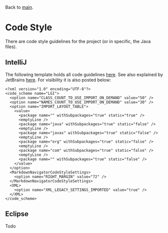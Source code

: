 Back to [main](https://github.com/Technolords/microservice-mock).

# Code Style
There are code style guidelines for the project (or in specific, the Java files).

## IntelliJ
The following template holds all code guidelines [here](/github/resources/Technolords.xml).
See also explained by JetBrains [here](https://www.jetbrains.com/help/idea/2016.2/code-style.html).
For visibility it is also posted below:

    <?xml version="1.0" encoding="UTF-8"?>
    <code_scheme name="LGI">
      <option name="CLASS_COUNT_TO_USE_IMPORT_ON_DEMAND" value="50" />
      <option name="NAMES_COUNT_TO_USE_IMPORT_ON_DEMAND" value="30" />
      <option name="IMPORT_LAYOUT_TABLE">
        <value>
          <package name="" withSubpackages="true" static="true" />
          <emptyLine />
          <package name="java" withSubpackages="true" static="false" />
          <emptyLine />
          <package name="javax" withSubpackages="true" static="false" />
          <emptyLine />
          <package name="org" withSubpackages="true" static="false" />
          <emptyLine />
          <package name="com" withSubpackages="true" static="false" />
          <emptyLine />
          <package name="" withSubpackages="true" static="false" />
        </value>
      </option>
      <MarkdownNavigatorCodeStyleSettings>
        <option name="RIGHT_MARGIN" value="72" />
      </MarkdownNavigatorCodeStyleSettings>
      <XML>
        <option name="XML_LEGACY_SETTINGS_IMPORTED" value="true" />
      </XML>
    </code_scheme>

## Eclipse
Todo